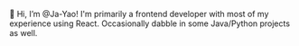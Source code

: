 👋 Hi, I’m @Ja-Yao!
I'm primarily a frontend developer with most of my experience using React. Occasionally dabble in some Java/Python projects as well.

<!---
Ja-Yao/Ja-Yao is a ✨ special ✨ repository because its `README.md` (this file) appears on your GitHub profile.
You can click the Preview link to take a look at your changes.
--->
